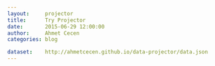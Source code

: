 ```yaml
---
layout:     projector
title:      Try Projector
date:       2015-06-29 12:00:00
author:     Ahmet Cecen
categories: blog

dataset:    http://ahmetcecen.github.io/data-projector/data.json
---
```

